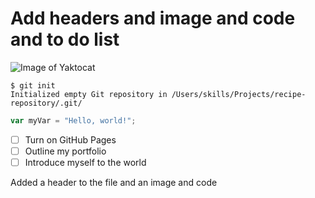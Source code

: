 # Add headers and image and code and to do list
![Image of Yaktocat](https://octodex.github.com/images/yaktocat.png)

```
$ git init
Initialized empty Git repository in /Users/skills/Projects/recipe-repository/.git/
```
``` javascript
var myVar = "Hello, world!";
```
- [ ] Turn on GitHub Pages
- [ ] Outline my portfolio
- [ ] Introduce myself to the world

Added a header to the file and an image and code

